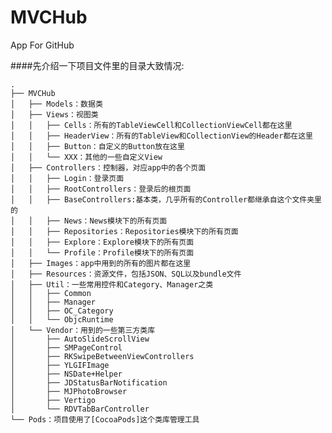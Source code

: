 # MVCHub
App For GitHub

####先介绍一下项目文件里的目录大致情况:

    .
    ├── MVCHub
    │   ├── Models：数据类
    │   ├── Views：视图类
    │   │   ├── Cells：所有的TableViewCell和CollectionViewCell都在这里
    │   │   ├── HeaderView：所有的TableView和CollectionView的Header都在这里
    │   │   ├── Button：自定义的Button放在这里
    │   │   └── XXX：其他的一些自定义View
    │   ├── Controllers：控制器，对应app中的各个页面
    │   │   ├── Login：登录页面
    │   │   ├── RootControllers：登录后的根页面
    │   │   ├── BaseControllers:基本类，几乎所有的Controller都继承自这个文件夹里的
    │   │   ├── News：News模块下的所有页面
	│   │   ├── Repositories：Repositories模块下的所有页面
	│   │   ├── Explore：Explore模块下的所有页面
	│   │   └── Profile：Profile模块下的所有页面
    │   ├── Images：app中用到的所有的图片都在这里
    │   ├── Resources：资源文件，包括JSON、SQL以及bundle文件
    │   ├── Util：一些常用控件和Category、Manager之类
    │   │   ├── Common
    │   │   ├── Manager
    │   │   ├── OC_Category
    │   │   └── ObjcRuntime
    │   └── Vendor：用到的一些第三方类库
    │       ├── AutoSlideScrollView
	│       ├── SMPageControl
	│       ├── RKSwipeBetweenViewControllers
	│       ├── YLGIFImage
	│       ├── NSDate+Helper
	│       ├── JDStatusBarNotification
	│       ├── MJPhotoBrowser
	│       ├── Vertigo
	│       └── RDVTabBarController
    └── Pods：项目使用了[CocoaPods]这个类库管理工具
